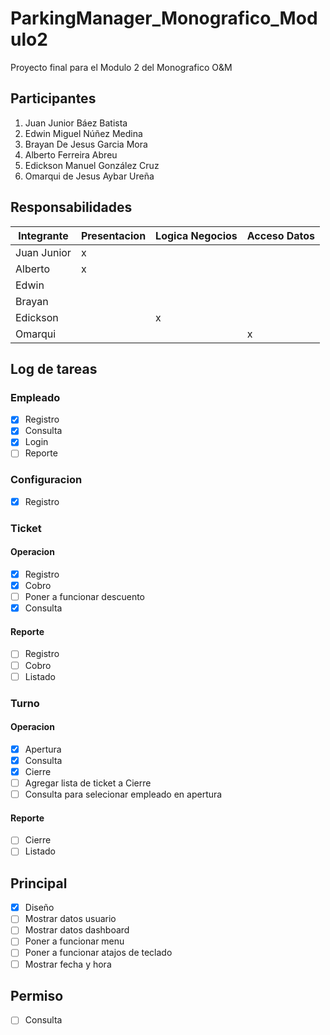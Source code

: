 # ParkingManager_Monografico_Modulo2

Proyecto final para el Modulo 2 del Monografico O&M

## Participantes

1. Juan Junior Báez Batista
2. Edwin Miguel Núñez Medina
3. Brayan De Jesus Garcia Mora
4. Alberto Ferreira Abreu
5. Edickson Manuel González Cruz
6. Omarqui de Jesus Aybar Ureña

## Responsabilidades

Integrante|Presentacion|Logica Negocios|Acceso Datos
---|---|---|---
Juan Junior| x
Alberto| x
Edwin| | 
Brayan| | 
Edickson| | x
Omarqui| | | x

## Log de tareas

### Empleado

- [x] Registro 
- [x] Consulta
- [x] Login
- [ ] Reporte

### Configuracion

- [x] Registro

### Ticket

#### Operacion

- [x] Registro
- [x] Cobro
- [ ] Poner a funcionar descuento
- [x] Consulta

#### Reporte

- [ ] Registro
- [ ] Cobro
- [ ] Listado

### Turno

#### Operacion

- [x] Apertura
- [x] Consulta
- [x] Cierre
- [ ] Agregar lista de ticket a Cierre
- [ ] Consulta para selecionar empleado en apertura

#### Reporte

- [ ] Cierre
- [ ] Listado

## Principal

- [x] Diseño
- [ ] Mostrar datos usuario
- [ ] Mostrar datos dashboard
- [ ] Poner a funcionar menu
- [ ] Poner a funcionar atajos de teclado
- [ ] Mostrar fecha y hora

## Permiso

- [ ] Consulta
